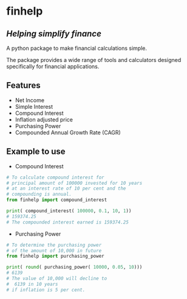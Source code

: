 # finhelp
## _Helping simplify finance_

A python package to make financial calculations simple. 

The package provides a wide range of tools and calculators designed specifically for financial applications.

## Features

- Net Income
- Simple Interest 
- Compound Interest 
- Inflation adjusted price 
- Purchasing Power
- Compounded Annual Growth Rate (CAGR)


## Example to use 

+ Compound Interest

```Python
# To calculate compound interest for 
# principal amount of 100000 invested for 10 years 
# at an interest rate of 10 per cent and the 
# compounding is annual.
from finhelp import compound_interest

print( compound_interest( 100000, 0.1, 10, 1))
# 159374.25
# The compounded interest earned is 159374.25  
```

+ Purchasing Power

```Python
# To determine the purchasing power 
# of the amount of 10,000 in future
from finhelp import purchasing_power

print( round( purchasing_power( 10000, 0.05, 10)))
# 6139
# The value of 10,000 will decline to
#  6139 in 10 years 
# if inflation is 5 per cent. 
```


